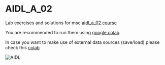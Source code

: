 # AIDL_A_02
Lab exercises and solutions for msc [aidl_a_02 course](https://aidl.uniwa.gr/aidl_a02-neural-networks-and-deep-learning/)

You are recommended to run them using [google colab](https://colab.research.google.com).

In case you want to make use of external data sources (save/load) please check this [colab](https://colab.research.google.com/notebooks/io.ipynb)

[//]: # (Image References)

[image1]: https://aidl.uniwa.gr/wp-content/uploads/2021/03/cropped-newLogo_1-180x45_trans_ar.png "AIDL"
 
![AIDL][image1]
